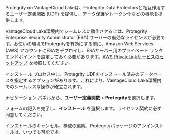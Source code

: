 Protegrity on VantageCloud Lakeは、Protegrity Data Protectorsと相互作用するユーザー定義関数 (UDF) を提供し、データ保護やトークン化などの機能を提供します。

VantageCloud Lake環境内でシームレスに動作させるには、Protegrity Enterprise Security Administrator (ESA) サーバーの有効なライセンスが必要です。お使いの環境でProtegrityを有効にする前に、Amazon Web Services (AWS) アカウントにESAをデプロイし、ESAサーバー用のプライベート リンク エンドポイントを設定しておく必要があります。[AWS PrivateLinkサービスのセットアップ](https://docs.teradata.com/access/sources/dita/topic?dita:topicPath=clt1707128377930.dita) を参照してください。

インストール プロセス中に、Protegrity UDFをインストール済みのデータベースを指定するオプションがあります。これにより、VantageCloud Lake環境内でのシームレスな操作が確立されます。

ナビゲーション パネルから、**ユーザー定義関数** \> **Protegrity**を選択します。

フォームの記入を完了し、**インストール** を選択します。ライセンス契約に必ず同意してください。

インストールのキャンセル、構成の編集、Protegrityパッケージのアンインストールは、いつでも可能です。
